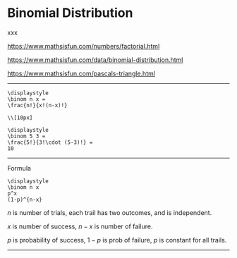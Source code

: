 # Binomial Distribution

xxx

https://www.mathsisfun.com/numbers/factorial.html

https://www.mathsisfun.com/data/binomial-distribution.html

https://www.mathsisfun.com/pascals-triangle.html

---

```meth
\displaystyle
\binom n x =
\frac{n!}{x!(n-x)!}

\\[10px]

\displaystyle
\binom 5 3 =
\frac{5!}{3!\cdot (5-3)!} =
10
```

---

Formula

```meth
\displaystyle
\binom n x
p^x
(1-p)^{n-x}
```

$n$ is number of trials,
each trail has two outcomes,
and is independent.

$x$ is number of success,
$n-x$ is number of failure.

$p$ is probability of success,
$1-p$ is prob of failure,
$p$ is constant for all trails.

---

<link rel="stylesheet" href="https://cdn.jsdelivr.net/npm/katex@0.16.10/dist/katex.min.css" integrity="sha384-wcIxkf4k558AjM3Yz3BBFQUbk/zgIYC2R0QpeeYb+TwlBVMrlgLqwRjRtGZiK7ww" crossorigin="anonymous">
<script defer src="https://cdn.jsdelivr.net/npm/katex@0.16.10/dist/katex.min.js" integrity="sha384-hIoBPJpTUs74ddyc4bFZSM1TVlQDA60VBbJS0oA934VSz82sBx1X7kSx2ATBDIyd" crossorigin="anonymous"></script>
<script src="https://cainy19com.github.io/katex/format.js"><script>

